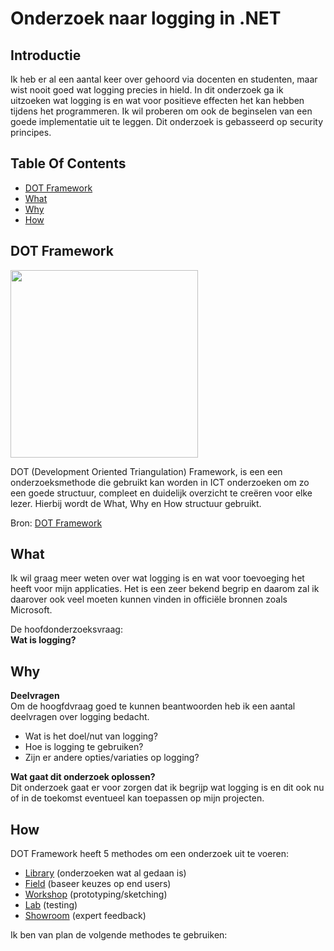 # Onderzoek naar logging in .NET

## Introductie
Ik heb er al een aantal keer over gehoord via docenten en studenten, maar wist nooit goed wat logging precies in hield. In dit onderzoek ga ik uitzoeken wat logging is en wat voor positieve effecten het kan hebben tijdens het programmeren. Ik wil proberen om ook de beginselen van een goede implementatie uit te leggen. Dit onderzoek is gebasseerd op security principes.

## Table Of Contents
- [DOT Framework](#dot-framework)
- [What](#what)
- [Why](#why)
- [How](#How)

## DOT Framework

<img src=https://user-images.githubusercontent.com/58031089/114270834-cd543680-9a0e-11eb-9b01-7248641fab13.png width="300" height="300" />

DOT (Development Oriented Triangulation) Framework, is een een onderzoeksmethode die gebruikt kan worden in ICT onderzoeken om zo een goede structuur, compleet en duidelijk overzicht te creëren voor elke lezer. Hierbij wordt de What, Why en How structuur gebruikt.

Bron: [DOT Framework](https://ictresearchmethods.nl/The_DOT_Framework)

## What
Ik wil graag meer weten over wat logging is en wat voor toevoeging het heeft voor mijn applicaties. Het is een zeer bekend begrip en daarom zal ik daarover ook veel moeten kunnen vinden in officiële bronnen zoals Microsoft. 

De hoofdonderzoeksvraag:  
**Wat is logging?**

## Why  
**Deelvragen**  
Om de hoogfdvraag goed te kunnen beantwoorden heb ik een aantal deelvragen over logging bedacht.  
- Wat is het doel/nut van logging?
- Hoe is logging te gebruiken?
- Zijn er andere opties/variaties op logging?  

**Wat gaat dit onderzoek oplossen?**  
Dit onderzoek gaat er voor zorgen dat ik begrijp wat logging is en dit ook nu of in de toekomst eventueel kan toepassen op mijn projecten.


## How
DOT Framework heeft 5 methodes om een onderzoek uit te voeren:
- [Library](https://ictresearchmethods.nl/Category:Library) (onderzoeken wat al gedaan is)
- [Field](https://ictresearchmethods.nl/Category:Field) (baseer keuzes op end users) 
- [Workshop](https://ictresearchmethods.nl/Category:Workshop) (prototyping/sketching)
- [Lab](https://ictresearchmethods.nl/Category:Lab) (testing)
- [Showroom](https://ictresearchmethods.nl/Category:Showroom) (expert feedback)

Ik ben van plan de volgende methodes te gebruiken:  
